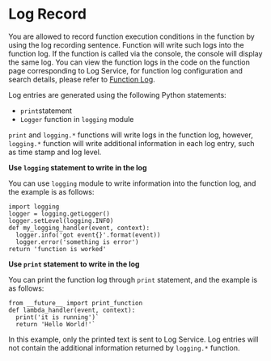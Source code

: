 # Log Record

You are allowed to record function execution conditions in the function by using the log recording sentence. Function will write such logs into the function log. If the function is called via the console, the console will display the same log. You can view the function logs in the code on the function page corresponding to Log Service, for function log configuration and search details, please refer to [Function Log](../../../function-log.md).

Log entries are generated using the following Python statements:

* `print`statement
* `Logger` function in `logging` module

` print ` and ` logging.* ` functions will write logs in the function log, however, `logging.*` function will write additional information in each log entry, such as time stamp and log level.

**Use `logging` statement to write in the log**

You can use `logging` module to write information into the function log, and the example is as follows: 

```
import logging
logger = logging.getLogger()
logger.setLevel(logging.INFO)
def my_logging_handler(event, context):
  logger.info('got event{}'.format(event))
  logger.error('something is error')
return 'function is worked'  
```

 

 
**Use `print` statement to write in the log**

You can print the function log through `print` statement, and the example is as follows:

```
from __future__ import print_function
def lambda_handler(event, context):
  print('it is running')`
  return 'Hello World!'`   
```  

In this example, only the printed text is sent to Log Service. Log entries will not contain the additional information returned by `logging.*` function.
